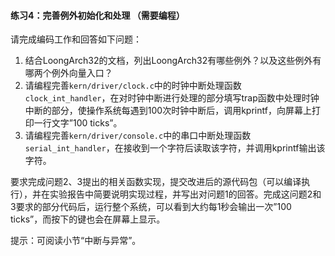 #### 练习4：完善例外初始化和处理 （需要编程）

请完成编码工作和回答如下问题：

1. 结合LoongArch32的文档，列出LoongArch32有哪些例外？以及这些例外有哪两个例外向量入口？
2. 请编程完善`kern/driver/clock.c`中的时钟中断处理函数`clock_int_handler`，在对时钟中断进行处理的部分填写trap函数中处理时钟中断的部分，使操作系统每遇到100次时钟中断后，调用kprintf，向屏幕上打印一行文字”100 ticks”。
3. 请编程完善`kern/driver/console.c`中的串口中断处理函数`serial_int_handler`，在接收到一个字符后读取该字符，并调用kprintf输出该字符。


要求完成问题2、3提出的相关函数实现，提交改进后的源代码包（可以编译执行），并在实验报告中简要说明实现过程，并写出对问题1的回答。完成这问题2和3要求的部分代码后，运行整个系统，可以看到大约每1秒会输出一次”100 ticks”，而按下的键也会在屏幕上显示。



提示：可阅读小节“中断与异常”。


